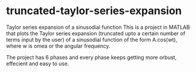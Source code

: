 # truncated-taylor-series-expansion
 Taylor series expansion of a sinusodial function
This is a project in MATLAB that plots the Taylor series expansion (truncated upto a certain number of terms input by the user) of a sinusodial function of the form A.cos(wt), where w is omea or the angular frequency.

The project has 6 phases and every phase keeps getting more orbust, effecient and easy to use.